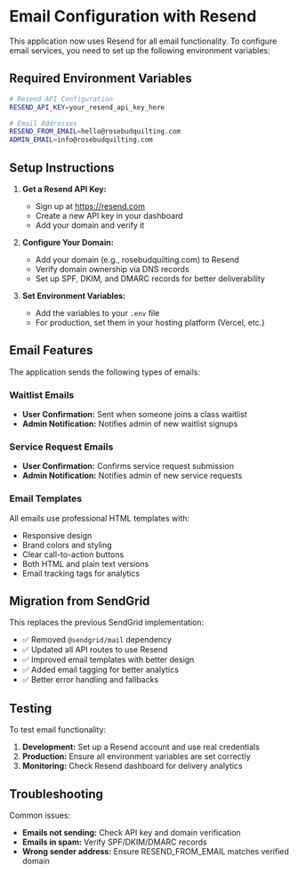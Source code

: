 # Email Configuration with Resend

This application now uses Resend for all email functionality. To configure email services, you need to set up the following environment variables:

## Required Environment Variables

```bash
# Resend API Configuration
RESEND_API_KEY=your_resend_api_key_here

# Email Addresses  
RESEND_FROM_EMAIL=hello@rosebudquilting.com
ADMIN_EMAIL=info@rosebudquilting.com
```

## Setup Instructions

1. **Get a Resend API Key:**
   - Sign up at https://resend.com
   - Create a new API key in your dashboard
   - Add your domain and verify it

2. **Configure Your Domain:**
   - Add your domain (e.g., rosebudquilting.com) to Resend
   - Verify domain ownership via DNS records
   - Set up SPF, DKIM, and DMARC records for better deliverability

3. **Set Environment Variables:**
   - Add the variables to your `.env` file
   - For production, set them in your hosting platform (Vercel, etc.)

## Email Features

The application sends the following types of emails:

### Waitlist Emails
- **User Confirmation:** Sent when someone joins a class waitlist
- **Admin Notification:** Notifies admin of new waitlist signups

### Service Request Emails  
- **User Confirmation:** Confirms service request submission
- **Admin Notification:** Notifies admin of new service requests

### Email Templates
All emails use professional HTML templates with:
- Responsive design
- Brand colors and styling
- Clear call-to-action buttons
- Both HTML and plain text versions
- Email tracking tags for analytics

## Migration from SendGrid

This replaces the previous SendGrid implementation:
- ✅ Removed `@sendgrid/mail` dependency
- ✅ Updated all API routes to use Resend
- ✅ Improved email templates with better design
- ✅ Added email tagging for better analytics
- ✅ Better error handling and fallbacks

## Testing

To test email functionality:

1. **Development:** Set up a Resend account and use real credentials
2. **Production:** Ensure all environment variables are set correctly
3. **Monitoring:** Check Resend dashboard for delivery analytics

## Troubleshooting

Common issues:
- **Emails not sending:** Check API key and domain verification
- **Emails in spam:** Verify SPF/DKIM/DMARC records
- **Wrong sender address:** Ensure RESEND_FROM_EMAIL matches verified domain
